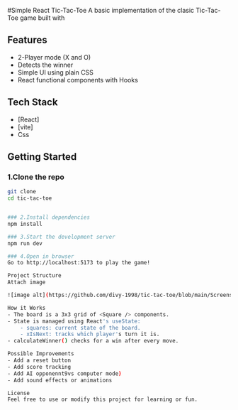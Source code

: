 #Simple React Tic-Tac-Toe
A basic implementation of the clasic Tic-Tac-Toe game built with 

## Features
- 2-Player mode (X and O)
- Detects the winner
- Simple UI using plain CSS
- React functional components with Hooks

## Tech Stack
- [React]
- [vite]
- Css

## Getting Started

### 1.Clone the repo
``` bash
git clone
cd tic-tac-toe


### 2.Install dependencies
npm install

### 3.Start the development server
npm run dev

### 4.Open in browser
Go to http://localhost:5173 to play the game!

Project Structure
Attach image

![image alt](https://github.com/divy-1998/tic-tac-toe/blob/main/Screenshot%202025-04-20%20184124.png?raw=true)

How it Works
- The board is a 3x3 grid of <Square /> components.
- State is managed using React's useState:
    - squares: current state of the board.
    - xIsNext: tracks which player's turn it is.
- calculateWinner() checks for a win after every move.

Possible Improvements
- Add a reset button
- Add score tracking
- Add AI opponennt9vs computer mode)
- Add sound effects or animations

License
Feel free to use or modify this project for learning or fun.


